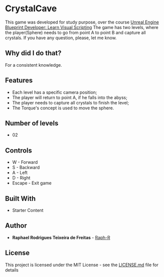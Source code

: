 # CrystalCave
This game was developed for study purpose, over the course [Unreal Engine Blueprint Developer: Learn Visual Scripting](https://www.udemy.com/course/unrealblueprint/)
The game has two levels, where the player(Sphere) needs to go from point A to point B and capture all crystals. If you have any question, please, let me know.

## Why did I do that?
For a consistent knowledge.

## Features
* Each level has a specific camera position;
* The player will return to point A, if he falls into the abyss;
* The player needs to capture all crystals to finish the level;
* The Torque's concept is used to move the sphere.

## Number of levels
* 02

## Controls

* W - Forward
* S - Backward
* A - Left
* D - Right
* Escape - Exit game

## Built With

* Starter Content

## Author

* **Raphael Rodrigues Teixeira de Freitas** - [Raph-R](https://github.com/raph-r)

## License

This project is licensed under the MIT License - see the [LICENSE.md](LICENSE.md) file for details